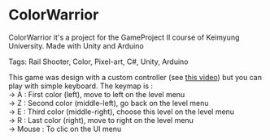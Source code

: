 # ColorWarrior

ColorWarrior it's a project for the GameProject II course of Keimyung University. Made with Unity and Arduino

Tags: Rail Shooter, Color, Pixel-art, C#, Unity, Arduino

This game was design with a custom controller (see [this video](https://www.youtube.com/watch?v=6_x2lNFgYlE)) but you can play with simple keyboard. The keymap is :  
-> A : First color (left), move to left on the level menu  
-> Z : Second color (middle-left), go back on the level menu  
-> E : Third color (middle-right), choose this level on the level menu  
-> R : Last color (right), move to right on the level menu  
-> Mouse : To clic on the UI menu  